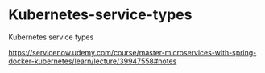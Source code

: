 # Kubernetes-service-types
Kubernetes service types

https://servicenow.udemy.com/course/master-microservices-with-spring-docker-kubernetes/learn/lecture/39947558#notes

